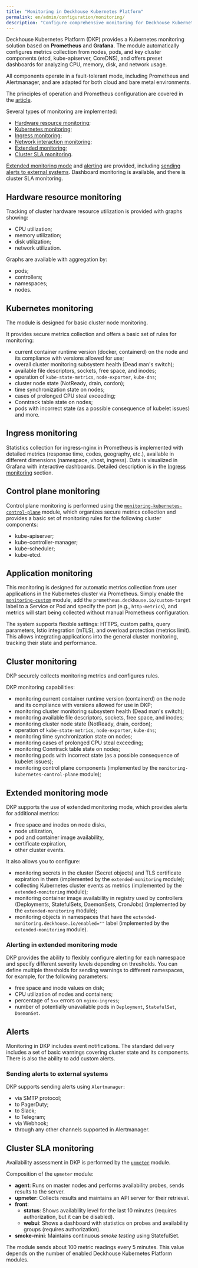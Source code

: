 ```yaml
---
title: "Monitoring in Deckhouse Kubernetes Platform"
permalink: en/admin/configuration/monitoring/
description: "Configure comprehensive monitoring for Deckhouse Kubernetes Platform with Prometheus and Grafana. Metrics collection, alerting, dashboards, and SLA monitoring for cluster health."
---
```


Deckhouse Kubernetes Platform (DKP) provides a Kubernetes monitoring solution based on **Prometheus** and **Grafana**.
The module automatically configures metrics collection from nodes, pods, and key cluster components (etcd, kube-apiserver, CoreDNS), and offers preset dashboards for analyzing CPU, memory, disk, and network usage.

All components operate in a fault-tolerant mode, including Prometheus and Alertmanager, and are adapted for both cloud and bare metal environments.

The principles of operation and Prometheus configuration are covered in the [article](./prometheus.html).

Several types of monitoring are implemented:

- [Hardware resource monitoring](#hardware-resource-monitoring);
- [Kubernetes monitoring](#kubernetes-monitoring);
- [Ingress monitoring](#ingress-monitoring);
- [Network interaction monitoring](./configuring/network-and-nodes.html);
- [Extended monitoring](#extended-monitoring-mode);
- [Cluster SLA monitoring](#cluster-sla-monitoring).

[Extended monitoring mode](#extended-monitoring-mode) and [alerting](#alerts) are provided, including [sending alerts to external systems](#sending-alerts-to-external-systems). Dashboard monitoring is available, and there is cluster SLA monitoring.

## Hardware resource monitoring

Tracking of cluster hardware resource utilization is provided with graphs showing:

- CPU utilization;
- memory utilization;
- disk utilization;
- network utilization.

Graphs are available with aggregation by:

- pods;
- controllers;
- namespaces;
- nodes.

## Kubernetes monitoring

The module is designed for basic cluster node monitoring.

It provides secure metrics collection and offers a basic set of rules for monitoring:
- current container runtime version (docker, containerd) on the node and its compliance with versions allowed for use;
- overall cluster monitoring subsystem health (Dead man's switch);
- available file descriptors, sockets, free space, and inodes;
- operation of `kube-state-metrics`, `node-exporter`, `kube-dns`;
- cluster node state (NotReady, drain, cordon);
- time synchronization state on nodes;
- cases of prolonged CPU steal exceeding;
- Conntrack table state on nodes;
- pods with incorrect state (as a possible consequence of kubelet issues) and more.

## Ingress monitoring

Statistics collection for ingress-nginx in Prometheus is implemented with detailed metrics (response time, codes, geography, etc.), available in different dimensions (namespace, vhost, ingress). Data is visualized in Grafana with interactive dashboards.
Detailed description is in the [Ingress monitoring](../network/ingress/alb/nginx.html#monitoring-and-statistics) section.

## Control plane monitoring

Control plane monitoring is performed using the [`monitoring-kubernetes-control-plane`](/modules/monitoring-kubernetes-control-plane/) module, which organizes secure metrics collection and provides a basic set of monitoring rules for the following cluster components:
* kube-apiserver;
* kube-controller-manager;
* kube-scheduler;
* kube-etcd.

## Application monitoring

This monitoring is designed for automatic metrics collection from user applications in the Kubernetes cluster via Prometheus. Simply enable the [`monitoring-custom`](/modules/monitoring-custom/) module, add the `prometheus.deckhouse.io/custom-target` label to a Service or Pod and specify the port (e.g., `http-metrics`), and metrics will start being collected without manual Prometheus configuration.

The system supports flexible settings: HTTPS, custom paths, query parameters, Istio integration (mTLS), and overload protection (metrics limit).
This allows integrating applications into the general cluster monitoring, tracking their state and performance.

## Cluster monitoring

DKP securely collects monitoring metrics and configures rules.

DKP monitoring capabilities:
- monitoring current container runtime version (containerd) on the node and its compliance with versions allowed for use in DKP;
- monitoring cluster monitoring subsystem health (Dead man's switch);
- monitoring available file descriptors, sockets, free space, and inodes;
- monitoring cluster node state (NotReady, drain, cordon);
- operation of `kube-state-metrics`, `node-exporter`, `kube-dns`;
- monitoring time synchronization state on nodes;
- monitoring cases of prolonged CPU steal exceeding;
- monitoring Conntrack table state on nodes;
- monitoring pods with incorrect state (as a possible consequence of kubelet issues);
- monitoring control plane components (implemented by the `monitoring-kubernetes-control-plane` module);

## Extended monitoring mode

DKP supports the use of extended monitoring mode, which provides alerts for additional metrics:

- free space and inodes on node disks,
- node utilization,
- pod and container image availability,
- certificate expiration,
- other cluster events.

It also allows you to configure:

- monitoring secrets in the cluster (Secret objects) and TLS certificate expiration in them (implemented by the `extended-monitoring` module);
- collecting Kubernetes cluster events as metrics (implemented by the `extended-monitoring` module);
- monitoring container image availability in registry used by controllers (Deployments, StatefulSets, DaemonSets, CronJobs) (implemented by the `extended-monitoring` module);
- monitoring objects in namespaces that have the `extended-monitoring.deckhouse.io/enabled=""` label (implemented by the `extended-monitoring` module).

### Alerting in extended monitoring mode

DKP provides the ability to flexibly configure alerting for each namespace and specify different severity levels depending on thresholds. You can define multiple thresholds for sending warnings to different namespaces, for example, for the following parameters:

- free space and inode values on disk;
- CPU utilization of nodes and containers;
- percentage of `5xx` errors on `nginx-ingress`;
- number of potentially unavailable pods in `Deployment`, `StatefulSet`, `DaemonSet`.

## Alerts

Monitoring in DKP includes event notifications. The standard delivery includes a set of basic warnings covering cluster state and its components. There is also the ability to add custom alerts.

### Sending alerts to external systems

DKP supports sending alerts using `Alertmanager`:

- via SMTP protocol;
- to PagerDuty;
- to Slack;
- to Telegram;
- via Webhook;
- through any other channels supported in Alertmanager.

## Cluster SLA monitoring

Availability assessment in DKP is performed by the [`upmeter`](/modules/upmeter/) module.

Composition of the `upmeter` module:

- **agent**: Runs on master nodes and performs availability probes, sends results to the server.
- **upmeter**: Collects results and maintains an API server for their retrieval.
- **front**:
  - **status**: Shows availability level for the last 10 minutes (requires authorization, but it can be disabled).
  - **webui**: Shows a dashboard with statistics on probes and availability groups (requires authorization).
- **smoke-mini**: Maintains continuous *smoke testing* using StatefulSet.

The module sends about 100 metric readings every 5 minutes. This value depends on the number of enabled Deckhouse Kubernetes Platform modules.
